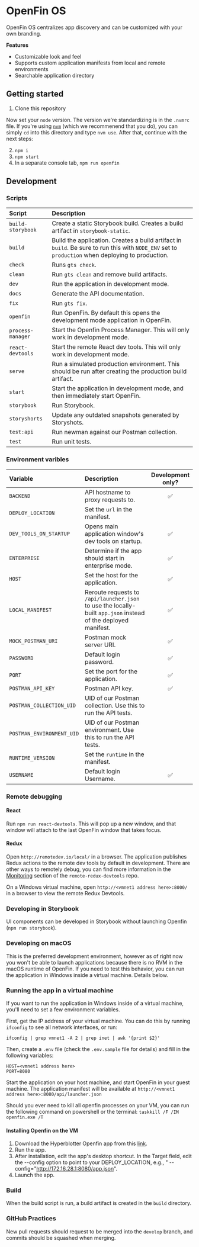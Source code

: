 # OpenFin OS

OpenFin OS centralizes app discovery and can be customized with your own branding.

**Features**

- Customizable look and feel
- Supports custom application manifests from local and remote environments
- Searchable application directory

## Getting started

1. Clone this repository

Now set your `node` version. The version we're standardizing is in the `.nvmrc` file. If you're using [`nvm`](https://github.com/creationix/nvm) (which we recommenend that you do), you can simply `cd` into this directory and type `nvm use`. After that, continue with the next steps:

2. `npm i`
3. `npm start`
4. In a separate console tab, `npm run openfin`

## Development

### Scripts

| Script            | Description                                                                                                                                       |
| :---------------- | :------------------------------------------------------------------------------------------------------------------------------------------------ |
| `build-storybook` | Create a static Storybook build. Creates a build artifact in `storybook-static`.                                                                  |
| `build`           | Build the application. Creates a build artifact in `build`. Be sure to run this with `NODE_ENV` set to `production` when deploying to production. |
| `check`           | Runs `gts check`.                                                                                                                                 |
| `clean`           | Run `gts clean` and remove build artifacts.                                                                                                       |
| `dev`             | Run the application in development mode.                                                                                                          |
| `docs`            | Generate the API documentation.                                                                                                                   |
| `fix`             | Run `gts fix`.                                                                                                                                    |
| `openfin`         | Run OpenFin. By default this opens the development mode application in OpenFin.                                                                   |
| `process-manager` | Start the Openfin Process Manager. This will only work in development mode.                                                                       |
| `react-devtools`  | Start the remote React dev tools. This will only work in development mode.                                                                        |
| `serve`           | Run a simulated production environment. This should be run after creating the production build artifact.                                          |
| `start`           | Start the application in development mode, and then immediately start OpenFin.                                                                    |
| `storybook`       | Run Storybook.                                                                                                                                    |
| `storyshorts`     | Update any outdated snapshots generated by Storyshots.                                                                                            |
| `test:api`        | Run newman against our Postman collection.                                                                                                        |
| `test`            | Run unit tests.                                                                                                                                   |

### Environment varibles

| Variable                  | Description                                                                                                    | Development only? |
| :------------------------ | :------------------------------------------------------------------------------------------------------------- | :---------------: |
| `BACKEND`                 | API hostname to proxy requests to.                                                                             |        ✅         |
| `DEPLOY_LOCATION`         | Set the `url` in the manifest.                                                                                 |                   |
| `DEV_TOOLS_ON_STARTUP`    | Opens main application window's dev tools on startup.                                                          |        ✅         |
| `ENTERPRISE`              | Determine if the app should start in enterprise mode.                                                          |        ✅         |
| `HOST`                    | Set the host for the application.                                                                              |        ✅         |
| `LOCAL_MANIFEST`          | Reroute requests to `/api/launcher.json` to use the locally-built `app.json` instead of the deployed manifest. |        ✅         |
| `MOCK_POSTMAN_URI`        | Postman mock server URI.                                                                                       |        ✅         |
| `PASSWORD`                | Default login password.                                                                                        |        ✅         |
| `PORT`                    | Set the port for the application.                                                                              |        ✅         |
| `POSTMAN_API_KEY`         | Postman API key.                                                                                               |        ✅         |
| `POSTMAN_COLLECTION_UID`  | UID of our Postman collection. Use this to run the API tests.                                                  |                   |
| `POSTMAN_ENVIRONMENT_UID` | UID of our Postman environment. Use this to run the API tests.                                                 |                   |
| `RUNTIME_VERSION`         | Set the `runtime` in the manifest.                                                                             |                   |
| `USERNAME`                | Default login Username.                                                                                        |        ✅         |

### Remote debugging

#### React

Run `npm run react-devtools`. This will pop up a new window, and that window will attach to the last OpenFin window that takes focus.

#### Redux

Open `http://remotedev.io/local/` in a browser. The application publishes Redux actions to the remote dev tools by default in development. There are other ways to remotely debug, you can find more information in the [Monitoring](https://github.com/zalmoxisus/remote-redux-devtools#monitoring) section of the `remote-redux-devtools` repo.

On a Windows virtual machine, open `http://<vmnet1 address here>:8000/` in a browser to view the remote Redux Devtools.

### Developing in Storybook

UI components can be developed in Storybook without launching Openfin (`npm run storybook`).

### Developing on macOS

This is the preferred development environment, however as of right now you won't be able to launch applications because there is no RVM in the macOS runtime of OpenFin. If you need to test this behavior, you can run the application in Windows inside a virtual machine. Details below.

### Running the app in a virtual machine

If you want to run the application in Windows inside of a virtual machine, you'll need to set a few environment variables.

First, get the IP address of your virtual machine. You can do this by running `ifconfig` to see all network interfaces, or run:

`ifconfig | grep vmnet1 -A 2 | grep inet | awk '{print $2}'`

Then, create a `.env` file (check the `.env.sample` file for details) and fill in the following variables:

```
HOST=<vmnet1 address here>
PORT=8080
```

Start the application on your host machine, and start OpenFin in your guest machine. The application manifest will be available at `http://<vmnet1 address here>:8080/api/launcher.json`

Should you ever need to kill all openfin processes on your VM, you can run the following command on powershell or the terminal: `taskkill /F /IM openfin.exe /T`

#### Installing Openfin on the VM
1. Download the Hyperblotter Openfin app from this [link](https://install.openfin.co/download?fileName=Hyperblotter&config=http://cdn.openfin.co/demos/hyperblotter/app.json).
2. Run the app.
3. After installation, edit the app's desktop shortcut.  In the Target field, edit the --config option to point to your DEPLOY_LOCATION, e.g., " --config="http://172.16.28.1:8080/app.json".
4. Launch the app.

### Build

When the build script is run, a build artifact is created in the `build` directory.

### GitHub Practices

New pull requests should request to be merged into the `develop` branch, and commits should be squashed when merging.
